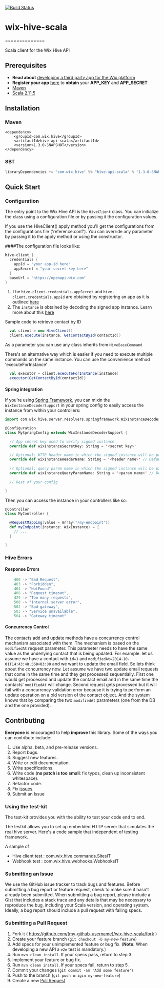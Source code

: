 [![Build Status](https://travis-ci.org/wix/hive-api-scala.svg?branch=master)](https://travis-ci.org/wix/hive-api-scala)

# wix-hive-scala
==============

Scala client for the Wix Hive API

## Prerequisites

- **Read about** [developing a third party app for the Wix platform](http://dev.wix.com/docs/display/DRAF/Third+Party+Apps+-+Introduction)
- **Register your app** [here](http://dev.wix.com/docs/display/DRAF/Dev+Center+Registration+Guide)
to **obtain** your **APP_KEY** and **APP_SECRET**
- [Maven](http://maven.apache.org/)
- [Scala 2.11.5](http://www.scala-lang.org/download/2.11.5.html)

## Installation

### Maven

``` maven
<dependency>
    <groupId>com.wix.hive</groupId>
    <artifactId>hive-api-scala</artifactId>
    <version>1.3.0-SNAPSHOT</version>
</dependency>
```

### SBT

``` sbt
libraryDependencies += "com.wix.hive" %% "hive-api-scala" % "1.3.0-SNAPSHOT"
```

## Quick Start

### Configuration

The entry point to the Wix Hive API is the `HiveClient` class. You can initialize
the class using a configuration file or by passing it the configuration values.

If you use the HiveClient() apply method you'll get the configurations from the
configurations file ('reference.conf'). You can override any parameter by passing
it to the apply method or using the constructor.

####The configuration file looks like:

``` scala
hive-client {
  credentials {
    appId = "your app-id here"
    appSecret = "your secret-key here"
  }
  baseUrl = "https://openapi.wix.com"
}
```

1. The `hive-client.credentials.appSecret` and `hive-client.credentials.appId`
are obtained by registering an app as it is outlined
[here](http://dev.wix.com/docs/display/DRAF/Dev+Center+Registration+Guide)
2. The `instance` is obtained by decoding the signed app instance. Learn more
about this  [here](http://dev.wix.com/docs/display/DRAF/Using+the+Signed+App+Instance)

Sample code to retrieve contact by ID

``` scala
  val client = new HiveClient()
  client.execute(instance, GetContactById(contactId))
```

As a parameter you can use any class inherits from `HiveBaseCommand`

There's an alternative way which is easier if you need to execute multiple commands on
the same instance. You can use the convenience method 'executeForInstance'

``` scala
  val executor = client.executeForInstance(instance)
  executor(GetContactById(contactId))
```

#### Spring integration

If you're using [Spring Framework](http://projects.spring.io/spring-framework/),
you can mixin the `WixInstanceDecoderSupport` in your spring config to easily access
the instance from within your controllers:

``` scala
import com.wix.hive.server.resolvers.springframework.WixInstanceDecoderSupport

@Configuration
class MySpringConfig extends WixInstanceDecoderSupport {

  // App secret key used to verify signed instance
  override def wixInstanceSecretKey: String = '<secret key>' 

  // Optional: HTTP header name in which the signed instance will be passed
  override def wixInstanceHeaderName: String = '<header name>' // Default: 'X-Wix-Instance'
    
  // Optional: query param name in which the signed instance will be passed
  override def wixInstanceQueryParamName: String = '<param name>' // Default: 'instance'
  
  // Rest of your config

}
```

Then you can access the instance in your controllers like so:

``` scala
@Controller
class MyController {

  @RequestMapping(value = Array("/my-endpoint"))
  def myEndpoint(instance: WixInstance) = {
    // ...
  }

}
```

### Hive Errors

#### Response Errors

``` scala
    400 -> "Bad Request",
    403 -> "Forbidden",
    404 -> "NotFound",
    408 -> "Request timeout",
    429 -> "Too many requests",
    500 -> "Internal server error",
    502 -> "Bad gateway",
    503 -> "Service unavailable",
    504 -> "Gateway timeout"
```

#### Concurrency Control

The contacts add and update methods have a concurrency control mechanism associated
with them. The mechanism is based on the ``modifiedAt`` request parameter. This
parameter needs to have the same value as the underlying contact that is being updated.
For example: let us assume we have a contact with ``id=1`` and
``modifiedAt=2014-10-01T14:43:48.560+03:00`` and we want to update the email field.
So lets think about the concurrency now. Let assume we have two update email requests
that come in the same time and they get processed sequentially.
First one would get processed and update the contact email and in the same time the
contacts’ ``modifiedAt`` will change.
Second request gets processed but it will fail with a concurrency validation error
because it is trying to perform an update operation on a old version of the contact
object.
And the system knows that by comparing the two ``modifiedAt`` parameters (one from
the DB and the one provided).

## Contributing

**Everyone** is encouraged to help **improve** this library.
Some of the ways you can contribute include:

1. Use alpha, beta, and pre-release versions.
2. Report bugs.
3. Suggest new features.
4. Write or edit documentation.
5. Write specifications.
6. Write code (**no patch is too small**: fix typos, clean up inconsistent whitespace).
7. Refactor code.
8. Fix [issues](https://github.com/wix/wix-hive-scala/issues).
9. Submit an Issue

### Using the test-kit

The test-kit provides you with the ability to test your code end to end.

The testkit allows you to set up embedded HTTP server that simulates 
the real hive server. Here's a code sample that independent of testing framework.

A sample of
- Hive client test : com.wix.hive.commands.SitesIT
- Webhook test : com.wix.hive.webhooks.WebhooksIT


### Submitting an Issue

We use the GitHub issue tracker to track bugs and features. Before submitting a bug
report or feature request, check to make sure it hasn't already been submitted.
When submitting a bug report, please include a Gist that includes a stack trace and
any details that may be necessary to reproduce the bug, including your Scala version,
and operating system. Ideally, a bug report should include a pull request with
failing specs.

### Submitting a Pull Request

1. Fork it ( https://github.com/[my-github-username]/wix-hive-scala/fork )
2. Create your feature branch (`git checkout -b my-new-feature`)
3. Add specs for your unimplemented feature or bug fix. (**Note:** When
developing a new API a `e2e` test is mandatory.)
4. Run `mvn clean install`. If your specs pass, return to step 3.
5. Implement your feature or bug fix.
6. Run `mvn clean install`. If your specs fail, return to step 5.
7. Commit your changes (`git commit -am 'Add some feature'`)
8. Push to the branch (`git push origin my-new-feature`)
9. Create a new [Pull Request](http://help.github.com/send-pull-requests/)
